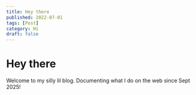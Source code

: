 ```yaml
---
title: Hey there
published: 2022-07-01
tags: [Post]
category: Hi
draft: false
---
```


# Hey there
Welcome to my silly lil blog. Documenting what I do on the web since Sept 2025!

